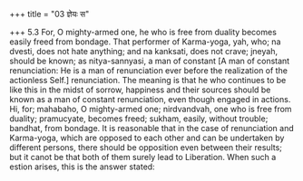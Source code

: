 +++
title = "03 ज्ञेयः स"

+++
5.3 For, O mighty-armed one, he who is free from duality becomes easily
freed from bondage. That performer of Karma-yoga, yah, who; na dvesti,
does not hate anything; and na kanksati, does not crave; jneyah, should
be known; as nitya-sannyasi, a man of constant \[A man of constant
renunciation: He is a man of renunciation ever before the realization of
the actionless Self.\] renunciation. The meaning is that he who
continues to be like this in the midst of sorrow, happiness and their
sources should be known as a man of constant renunciation, even though
engaged in actions. Hi, for; mahabaho, O mighty-armed one; nirdvandvah,
one who is free from duality; pramucyate, becomes freed; sukham, easily,
without trouble; bandhat, from bondage. It is reasonable that in the
case of renunciation and Karma-yoga, which are opposed to each other and
can be undertaken by different persons, there should be opposition even
between their results; but it canot be that both of them surely lead to
Liberation. When such a estion arises, this is the answer stated:
